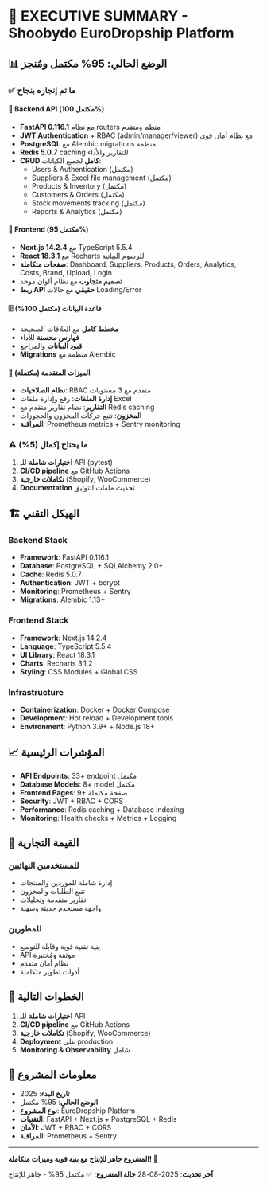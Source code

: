 # 🎯 **EXECUTIVE SUMMARY - Shoobydo EuroDropship Platform**

## 📊 **الوضع الحالي: 95% مكتمل ومُنجز**

### ✅ **ما تم إنجازه بنجاح**

#### 🔧 **Backend API (مكتمل 100%)**
- **FastAPI 0.116.1** مع نظام routers منظم ومتقدم
- **JWT Authentication** + RBAC (admin/manager/viewer) مع نظام أمان قوي
- **PostgreSQL** مع Alembic migrations منظمة
- **Redis 5.0.7** caching للتقارير والأداء
- **CRUD كامل** لجميع الكيانات:
  - Users & Authentication (مكتمل)
  - Suppliers & Excel file management (مكتمل)
  - Products & Inventory (مكتمل)
  - Customers & Orders (مكتمل)
  - Stock movements tracking (مكتمل)
  - Reports & Analytics (مكتمل)

#### 🎨 **Frontend (مكتمل 95%)**
- **Next.js 14.2.4** مع TypeScript 5.5.4
- **React 18.3.1** مع Recharts للرسوم البيانية
- **صفحات متكاملة**: Dashboard, Suppliers, Products, Orders, Analytics, Costs, Brand, Upload, Login
- **تصميم متجاوب** مع نظام ألوان موحد
- **ربط API حقيقي** مع حالات Loading/Error

#### 🗄️ **قاعدة البيانات (مكتمل 100%)**
- **مخطط كامل** مع العلاقات الصحيحة
- **فهارس محسنة** للأداء
- **قيود البيانات** والمراجع
- **Migrations** منظمة مع Alembic

#### 🚀 **الميزات المتقدمة (مكتملة)**
- **نظام الصلاحيات**: RBAC متقدم مع 3 مستويات
- **إدارة الملفات**: رفع وإدارة ملفات Excel
- **التقارير**: نظام تقارير متقدم مع Redis caching
- **المخزون**: تتبع حركات المخزون والحجوزات
- **المراقبة**: Prometheus metrics + Sentry monitoring

### ⚠️ **ما يحتاج إكمال (5%)**

1. **اختبارات شاملة** للـ API (pytest)
2. **CI/CD pipeline** مع GitHub Actions
3. **تكاملات خارجية** (Shopify, WooCommerce)
4. **Documentation** تحديث ملفات التوثيق

## 🏗️ **الهيكل التقني**

### **Backend Stack**
- **Framework**: FastAPI 0.116.1
- **Database**: PostgreSQL + SQLAlchemy 2.0+
- **Cache**: Redis 5.0.7
- **Authentication**: JWT + bcrypt
- **Monitoring**: Prometheus + Sentry
- **Migrations**: Alembic 1.13+

### **Frontend Stack**
- **Framework**: Next.js 14.2.4
- **Language**: TypeScript 5.5.4
- **UI Library**: React 18.3.1
- **Charts**: Recharts 3.1.2
- **Styling**: CSS Modules + Global CSS

### **Infrastructure**
- **Containerization**: Docker + Docker Compose
- **Development**: Hot reload + Development tools
- **Environment**: Python 3.9+ + Node.js 18+

## 📈 **المؤشرات الرئيسية**

- **API Endpoints**: 33+ endpoint مكتمل
- **Database Models**: 8+ model مكتمل
- **Frontend Pages**: 9+ صفحة مكتملة
- **Security**: JWT + RBAC + CORS
- **Performance**: Redis caching + Database indexing
- **Monitoring**: Health checks + Metrics + Logging

## 🎯 **القيمة التجارية**

### **للمستخدمين النهائيين**
- إدارة شاملة للموردين والمنتجات
- تتبع الطلبات والمخزون
- تقارير متقدمة وتحليلات
- واجهة مستخدم حديثة وسهلة

### **للمطورين**
- بنية تقنية قوية وقابلة للتوسع
- API موثقة ومُختبرة
- نظام أمان متقدم
- أدوات تطوير متكاملة

## 🚀 **الخطوات التالية**

1. **اختبارات شاملة** للـ API
2. **CI/CD pipeline** مع GitHub Actions
3. **تكاملات خارجية** (Shopify, WooCommerce)
4. **Deployment** على production
5. **Monitoring & Observability** شامل

## 📅 **معلومات المشروع**

- **تاريخ البدء**: 2025
- **الوضع الحالي**: 95% مكتمل
- **نوع المشروع**: EuroDropship Platform
- **التقنيات**: FastAPI + Next.js + PostgreSQL + Redis
- **الأمان**: JWT + RBAC + CORS
- **المراقبة**: Prometheus + Sentry

---

**المشروع جاهز للإنتاج مع بنية قوية وميزات متكاملة! 🎉**

**آخر تحديث**: 2025-08-28
**حالة المشروع**: ✅ مكتمل 95% - جاهز للإنتاج
